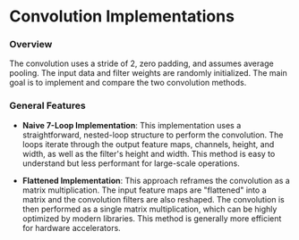 # Convolution Implementations

### Overview
The convolution uses a stride of 2, zero padding, and assumes average pooling. The input data and filter weights are randomly initialized. The main goal is to implement and compare the two convolution methods.

### General Features
- **Naive 7-Loop Implementation**: This implementation uses a straightforward, nested-loop structure to perform the convolution. The loops iterate through the output feature maps, channels, height, and width, as well as the filter's height and width. This method is easy to understand but less performant for large-scale operations.

- **Flattened Implementation**: This approach reframes the convolution as a matrix multiplication. The input feature maps are "flattened" into a matrix and the convolution filters are also reshaped. The convolution is then performed as a single matrix multiplication, which can be highly optimized by modern libraries. This method is generally more efficient for hardware accelerators.

